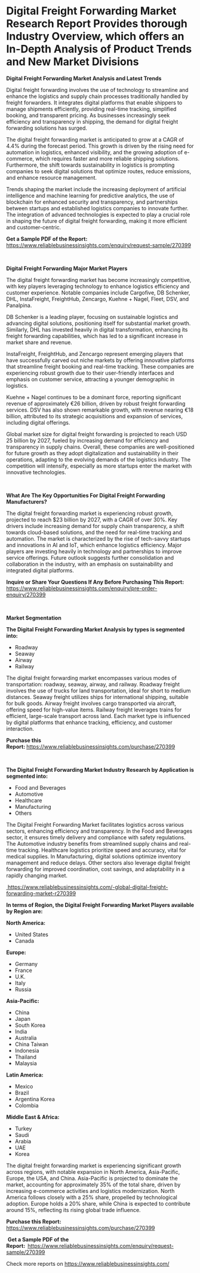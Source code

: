 <p><h1>Digital Freight Forwarding Market Research Report Provides thorough Industry Overview, which offers an In-Depth Analysis of Product Trends and New Market Divisions</h1></p><p><strong>Digital Freight Forwarding Market Analysis and Latest Trends</strong></p>
<p><p>Digital freight forwarding involves the use of technology to streamline and enhance the logistics and supply chain processes traditionally handled by freight forwarders. It integrates digital platforms that enable shippers to manage shipments efficiently, providing real-time tracking, simplified booking, and transparent pricing. As businesses increasingly seek efficiency and transparency in shipping, the demand for digital freight forwarding solutions has surged.</p><p>The digital freight forwarding market is anticipated to grow at a CAGR of 4.4% during the forecast period. This growth is driven by the rising need for automation in logistics, enhanced visibility, and the growing adoption of e-commerce, which requires faster and more reliable shipping solutions. Furthermore, the shift towards sustainability in logistics is prompting companies to seek digital solutions that optimize routes, reduce emissions, and enhance resource management.</p><p>Trends shaping the market include the increasing deployment of artificial intelligence and machine learning for predictive analytics, the use of blockchain for enhanced security and transparency, and partnerships between startups and established logistics companies to innovate further. The integration of advanced technologies is expected to play a crucial role in shaping the future of digital freight forwarding, making it more efficient and customer-centric.</p></p>
<p><strong>Get a Sample PDF of the Report:&nbsp;</strong> <a href="https://www.reliablebusinessinsights.com/enquiry/request-sample/270399?utm_campaign=3004&utm_medium=2&utm_source=Github&utm_content=ia&utm_term=10032025&utm_id=digital-freight-forwarding">https://www.reliablebusinessinsights.com/enquiry/request-sample/270399</a></p>
<p>&nbsp;</p>
<p><strong>Digital Freight Forwarding Major Market Players</strong></p>
<p><p>The digital freight forwarding market has become increasingly competitive, with key players leveraging technology to enhance logistics efficiency and customer experience. Notable companies include Cargofive, DB Schenker, DHL, InstaFreight, FreightHub, Zencargo, Kuehne + Nagel, Fleet, DSV, and Panalpina. </p><p>DB Schenker is a leading player, focusing on sustainable logistics and advancing digital solutions, positioning itself for substantial market growth. Similarly, DHL has invested heavily in digital transformation, enhancing its freight forwarding capabilities, which has led to a significant increase in market share and revenue.</p><p>InstaFreight, FreightHub, and Zencargo represent emerging players that have successfully carved out niche markets by offering innovative platforms that streamline freight booking and real-time tracking. These companies are experiencing robust growth due to their user-friendly interfaces and emphasis on customer service, attracting a younger demographic in logistics.</p><p>Kuehne + Nagel continues to be a dominant force, reporting significant revenue of approximately €26 billion, driven by robust freight forwarding services. DSV has also shown remarkable growth, with revenue nearing €18 billion, attributed to its strategic acquisitions and expansion of services, including digital offerings.</p><p>Global market size for digital freight forwarding is projected to reach USD 25 billion by 2027, fueled by increasing demand for efficiency and transparency in supply chains. Overall, these companies are well-positioned for future growth as they adopt digitalization and sustainability in their operations, adapting to the evolving demands of the logistics industry. The competition will intensify, especially as more startups enter the market with innovative technologies.</p></p>
<p>&nbsp;</p>
<p><strong>What Are The Key Opportunities For Digital Freight Forwarding Manufacturers?</strong></p>
<p><p>The digital freight forwarding market is experiencing robust growth, projected to reach $23 billion by 2027, with a CAGR of over 30%. Key drivers include increasing demand for supply chain transparency, a shift towards cloud-based solutions, and the need for real-time tracking and automation. The market is characterized by the rise of tech-savvy startups and innovations in AI and IoT, which enhance logistics efficiency. Major players are investing heavily in technology and partnerships to improve service offerings. Future outlook suggests further consolidation and collaboration in the industry, with an emphasis on sustainability and integrated digital platforms.</p></p>
<p><strong>Inquire or Share Your Questions If Any Before Purchasing This Report:</strong> <a href="https://www.reliablebusinessinsights.com/enquiry/pre-order-enquiry/270399?utm_campaign=3004&utm_medium=2&utm_source=Github&utm_content=ia&utm_term=10032025&utm_id=digital-freight-forwarding">https://www.reliablebusinessinsights.com/enquiry/pre-order-enquiry/270399</a></p>
<p>&nbsp;</p>
<p><strong>Market Segmentation</strong></p>
<p><strong>The Digital Freight Forwarding Market Analysis by types is segmented into:</strong></p>
<p><ul><li>Roadway</li><li>Seaway</li><li>Airway</li><li>Railway</li></ul></p>
<p><p>The digital freight forwarding market encompasses various modes of transportation: roadway, seaway, airway, and railway. Roadway freight involves the use of trucks for land transportation, ideal for short to medium distances. Seaway freight utilizes ships for international shipping, suitable for bulk goods. Airway freight involves cargo transported via aircraft, offering speed for high-value items. Railway freight leverages trains for efficient, large-scale transport across land. Each market type is influenced by digital platforms that enhance tracking, efficiency, and customer interaction.</p></p>
<p><strong>Purchase this Report:&nbsp;</strong><a href="https://www.reliablebusinessinsights.com/purchase/270399?utm_campaign=3004&utm_medium=2&utm_source=Github&utm_content=ia&utm_term=10032025&utm_id=digital-freight-forwarding">https://www.reliablebusinessinsights.com/purchase/270399</a></p>
<p>&nbsp;</p>
<p><strong>The Digital Freight Forwarding Market Industry Research by Application is segmented into:</strong></p>
<p><ul><li>Food and Beverages</li><li>Automotive</li><li>Healthcare</li><li>Manufacturing</li><li>Others</li></ul></p>
<p><p>The Digital Freight Forwarding Market facilitates logistics across various sectors, enhancing efficiency and transparency. In the Food and Beverages sector, it ensures timely delivery and compliance with safety regulations. The Automotive industry benefits from streamlined supply chains and real-time tracking. Healthcare logistics prioritize speed and accuracy, vital for medical supplies. In Manufacturing, digital solutions optimize inventory management and reduce delays. Other sectors also leverage digital freight forwarding for improved coordination, cost savings, and adaptability in a rapidly changing market.</p></p>
<p><a href="https://www.reliablebusinessinsights.com/-global-digital-freight-forwarding-market-r270399?utm_campaign=3004&utm_medium=2&utm_source=Github&utm_content=ia&utm_term=10032025&utm_id=digital-freight-forwarding">&nbsp;https://www.reliablebusinessinsights.com/-global-digital-freight-forwarding-market-r270399</a></p>
<p><strong>In terms of Region, the Digital Freight Forwarding Market Players available by Region are:</strong></p>
<p>
    <p> <strong> North America: </strong>
        <ul>
            <li>United States</li>
            <li>Canada</li>
        </ul>
        </p> 
    <p> <strong> Europe: </strong>
        <ul>
            <li>Germany</li>
            <li>France</li>
            <li>U.K.</li>
            <li>Italy</li>
            <li>Russia</li>
        </ul>
        </p> 
    <p> <strong> Asia-Pacific: </strong>
        <ul>
            <li>China</li>
            <li>Japan</li>
            <li>South Korea</li>
            <li>India</li>
            <li>Australia</li>
            <li>China Taiwan</li>
            <li>Indonesia</li>
            <li>Thailand</li>
            <li>Malaysia</li>
        </ul>
        </p> 
    <p> <strong> Latin America: </strong>
        <ul>
            <li>Mexico</li>
            <li>Brazil</li>
            <li>Argentina Korea</li>
            <li>Colombia</li>
        </ul>
        </p> 
    <p> <strong> Middle East & Africa: </strong>
        <ul>
            <li>Turkey</li>
            <li>Saudi</li>
            <li>Arabia</li>
            <li>UAE</li>
            <li>Korea</li>
        </ul>
    </p>
    </p>
<p><p>The digital freight forwarding market is experiencing significant growth across regions, with notable expansion in North America, Asia-Pacific, Europe, the USA, and China. Asia-Pacific is projected to dominate the market, accounting for approximately 35% of the total share, driven by increasing e-commerce activities and logistics modernization. North America follows closely with a 25% share, propelled by technological adoption. Europe holds a 20% share, while China is expected to contribute around 15%, reflecting its rising global trade influence.</p></p>
<p><strong>Purchase this Report: </strong><a href="https://www.reliablebusinessinsights.com/purchase/270399?utm_campaign=3004&utm_medium=2&utm_source=Github&utm_content=ia&utm_term=10032025&utm_id=digital-freight-forwarding">https://www.reliablebusinessinsights.com/purchase/270399</a></p>
<p>&nbsp;<strong>Get a Sample PDF of the Report:&nbsp;&nbsp;</strong><a href="https://www.reliablebusinessinsights.com/enquiry/request-sample/270399?utm_campaign=3004&utm_medium=2&utm_source=Github&utm_content=ia&utm_term=10032025&utm_id=digital-freight-forwarding">https://www.reliablebusinessinsights.com/enquiry/request-sample/270399</a></p>
<p><strong></strong></p>
<p>Check more reports on <a href="https://www.reliablebusinessinsights.com/?utm_campaign=3004&utm_medium=2&utm_source=Github&utm_content=ia&utm_term=10032025&utm_id=digital-freight-forwarding">https://www.reliablebusinessinsights.com/</a></p>